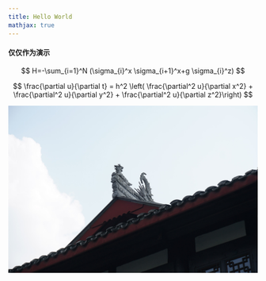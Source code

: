 ```yaml
---
title: Hello World
mathjax: true
---
```


#### 仅仅作为演示
$$
H=-\sum_{i=1}^N (\sigma_{i}^x \sigma_{i+1}^x+g \sigma_{i}^z)
$$

$$
\frac{\partial u}{\partial t} = h^2 \left( \frac{\partial^2 u}{\partial x^2} + \frac{\partial^2 u}{\partial y^2} + \frac{\partial^2 u}{\partial z^2}\right)
$$


![](/images/banner.jpg)


